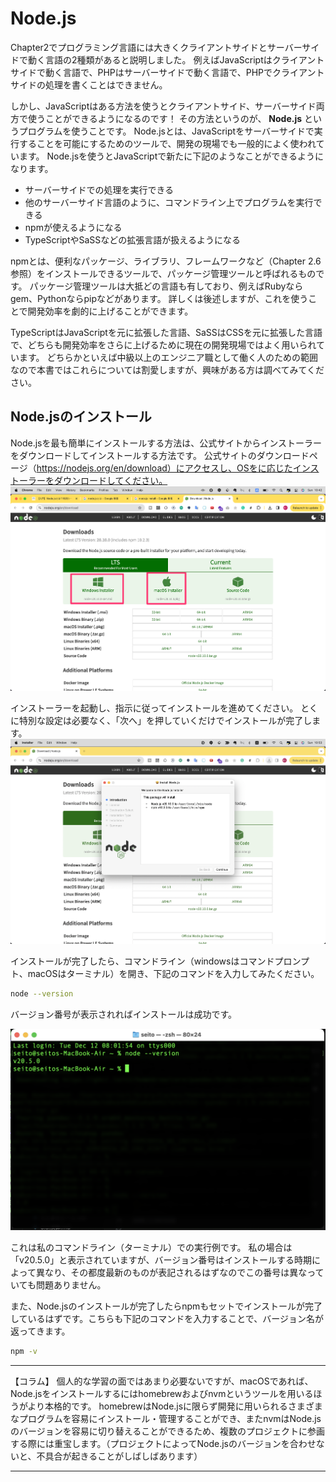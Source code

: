 # Node.js
Chapter2でプログラミング言語には大きくクライアントサイドとサーバーサイドで動く言語の2種類があると説明しました。
例えばJavaScriptはクライアントサイドで動く言語で、PHPはサーバーサイドで動く言語で、PHPでクライアントサイドの処理を書くことはできません。

しかし、JavaScriptはある方法を使うとクライアントサイド、サーバーサイド両方で使うことができるようになるのです！
その方法というのが、 __Node.js__ というプログラムを使うことです。
Node.jsとは、JavaScriptをサーバーサイドで実行することを可能にするためのツールで、開発の現場でも一般的によく使われています。
Node.jsを使うとJavaScriptで新たに下記のようなことができるようになります。

- サーバーサイドでの処理を実行できる
- 他のサーバーサイド言語のように、コマンドライン上でプログラムを実行できる
- npmが使えるようになる
- TypeScriptやSaSSなどの拡張言語が扱えるようになる

npmとは、便利なパッケージ、ライブラリ、フレームワークなど（Chapter 2.6参照）をインストールできるツールで、パッケージ管理ツールと呼ばれるものです。
パッケージ管理ツールは大抵どの言語も有しており、例えばRubyならgem、Pythonならpipなどがあります。
詳しくは後述しますが、これを使うことで開発効率を劇的に上げることができます。

TypeScriptはJavaScriptを元に拡張した言語、SaSSはCSSを元に拡張した言語で、どちらも開発効率をさらに上げるために現在の開発現場ではよく用いられています。
どちらかといえば中級以上のエンジニア職として働く人のための範囲なので本書ではこれらについては割愛しますが、興味がある方は調べてみてください。

## Node.jsのインストール
Node.jsを最も簡単にインストールする方法は、公式サイトからインストーラーをダウンロードしてインストールする方法です。
公式サイトのダウンロードページ（https://nodejs.org/en/download）にアクセスし、OSをに応じたインストーラーをダウンロードしてください。
![イメージ図](images/node.js.with-frame.png)

インストーラーを起動し、指示に従ってインストールを進めてください。
とくに特別な設定は必要なく、「次へ」を押していくだけでインストールが完了します。
![イメージ図](images/node.js-installer.png)

インストールが完了したら、コマンドライン（windowsはコマンドプロンプト、macOSはターミナル）を開き、下記のコマンドを入力してみたください。

```zsh
node --version
```

バージョン番号が表示されればインストールは成功です。

![イメージ図](images/node-version-check.png)

これは私のコマンドライン（ターミナル）での実行例です。
私の場合は「v20.5.0」と表示されていますが、バージョン番号はインストールする時期によって異なり、その都度最新のものが表記されるはずなのでこの番号は異なっていても問題ありません。

また、Node.jsのインストールが完了したらnpmもセットでインストールが完了しているはずです。こちらも下記のコマンドを入力することで、バージョン名が返ってきます。

```zsh
npm -v
```

---

【コラム】
個人的な学習の面ではあまり必要ないですが、macOSであれば、Node.jsをインストールするにはhomebrewおよびnvmというツールを用いるほうがより本格的です。
homebrewはNode.jsに限らず開発に用いられるさまざまなプログラムを容易にインストール・管理することができ、またnvmはNode.jsのバージョンを容易に切り替えることができるため、複数のプロジェクトに参画する際には重宝します。（プロジェクトによってNode.jsのバージョンを合わせないと、不具合が起きることがしばしばあります）

---